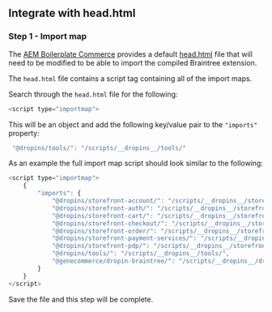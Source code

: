 
## Integrate with head.html

### Step 1 - Import map

The [AEM Boilerplate Commerce](https://github.com/hlxsites/aem-boilerplate-commerce) provides a default [head.html](https://github.com/hlxsites/aem-boilerplate-commerce/blob/main/head.html) file that will need to be modified to be able to import the compiled Braintree extension.

The `head.html` file contains a script tag containing all of the import maps.

Search through the `head.html` file for the following:

```js
<script type="importmap">
```

This will be an object and add the following key/value pair to the `"imports"` property:

```js
 "@dropins/tools/": "/scripts/__dropins__/tools/"
```

As an example the full import map script should look similar to the following:

```js
<script type="importmap">
    {
        "imports": {
            "@dropins/storefront-account/": "/scripts/__dropins__/storefront-account/",
            "@dropins/storefront-auth/": "/scripts/__dropins__/storefront-auth/",
            "@dropins/storefront-cart/": "/scripts/__dropins__/storefront-cart/",
            "@dropins/storefront-checkout/": "/scripts/__dropins__/storefront-checkout/",
            "@dropins/storefront-order/": "/scripts/__dropins__/storefront-order/",
            "@dropins/storefront-payment-services/": "/scripts/__dropins__/storefront-payment-services/",
            "@dropins/storefront-pdp/": "/scripts/__dropins__/storefront-pdp/",
            "@dropins/tools/": "/scripts/__dropins__/tools/",
            "@genecommerce/dropin-braintree/": "/scripts/__dropins__/dropin-braintree/"
        }
    }
</script>
```

Save the file and this step will be complete.
